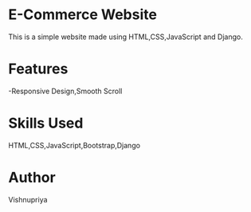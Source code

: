 # E-Commerce Website
This is a simple website made using HTML,CSS,JavaScript and Django.

 # Features
-Responsive Design,Smooth Scroll

# Skills Used
HTML,CSS,JavaScript,Bootstrap,Django

# Author
Vishnupriya
